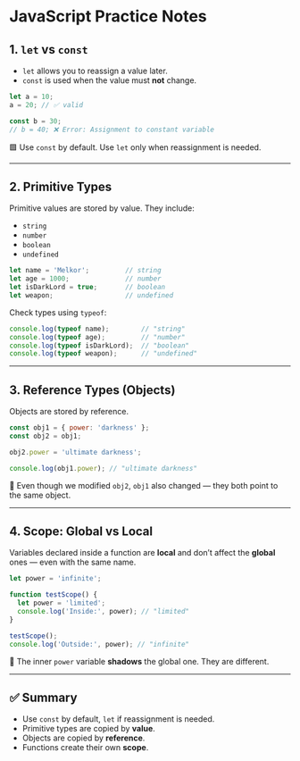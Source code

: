 # JavaScript Practice Notes

## 1. `let` vs `const`

- `let` allows you to reassign a value later.
- `const` is used when the value must **not** change.

```js
let a = 10;
a = 20; // ✅ valid

const b = 30;
// b = 40; ❌ Error: Assignment to constant variable
```

🟩 Use `const` by default. Use `let` only when reassignment is needed.

---

## 2. Primitive Types

Primitive values are stored by value. They include:

- `string`
- `number`
- `boolean`
- `undefined`

```js
let name = 'Melkor';         // string
let age = 1000;              // number
let isDarkLord = true;       // boolean
let weapon;                  // undefined
```

Check types using `typeof`:

```js
console.log(typeof name);        // "string"
console.log(typeof age);         // "number"
console.log(typeof isDarkLord);  // "boolean"
console.log(typeof weapon);      // "undefined"
```

---

## 3. Reference Types (Objects)

Objects are stored by reference.

```js
const obj1 = { power: 'darkness' };
const obj2 = obj1;

obj2.power = 'ultimate darkness';

console.log(obj1.power); // "ultimate darkness"
```

🔁 Even though we modified `obj2`, `obj1` also changed — they both point to the same object.

---

## 4. Scope: Global vs Local

Variables declared inside a function are **local** and don’t affect the **global** ones — even with the same name.

```js
let power = 'infinite';

function testScope() {
  let power = 'limited';
  console.log('Inside:', power); // "limited"
}

testScope();
console.log('Outside:', power); // "infinite"
```

🧠 The inner `power` variable **shadows** the global one. They are different.

---

## ✅ Summary

- Use `const` by default, `let` if reassignment is needed.
- Primitive types are copied by **value**.
- Objects are copied by **reference**.
- Functions create their own **scope**.
